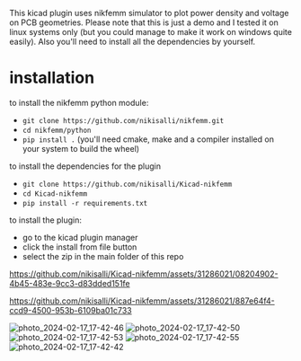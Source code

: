 This kicad plugin uses nikfemm simulator to plot power density and voltage on PCB geometries.
Please note that this is just a demo and I tested it on linux systems only (but you could manage to make it work on windows quite easily).
Also you'll need to install all the dependencies by yourself.

# installation
to install the nikfemm python module:
- ```git clone https://github.com/nikisalli/nikfemm.git```
- ```cd nikfemm/python```
- ```pip install .```
(you'll need cmake, make and a compiler installed on your system to build the wheel)

to install the dependencies for the plugin
- ```git clone https://github.com/nikisalli/Kicad-nikfemm```
- ```cd Kicad-nikfemm```
- ```pip install -r requirements.txt```

to install the plugin:
- go to the kicad plugin manager
- click the install from file button
- select the zip in the main folder of this repo



https://github.com/nikisalli/Kicad-nikfemm/assets/31286021/08204902-4b45-483e-9cc3-d83dded151fe



https://github.com/nikisalli/Kicad-nikfemm/assets/31286021/887e64f4-ccd9-4500-953b-6109ba01c733

![photo_2024-02-17_17-42-46](https://github.com/nikisalli/Kicad-nikfemm/assets/31286021/5f928cd1-b6d8-43fb-bb2b-1d909fd0ca02)
![photo_2024-02-17_17-42-50](https://github.com/nikisalli/Kicad-nikfemm/assets/31286021/09856a6f-e10e-440d-a62d-2a2e25d1758f)
![photo_2024-02-17_17-42-53](https://github.com/nikisalli/Kicad-nikfemm/assets/31286021/40370596-4531-4a54-bde8-1c819008af45)
![photo_2024-02-17_17-42-55](https://github.com/nikisalli/Kicad-nikfemm/assets/31286021/a8f5245f-cf2b-4013-8580-aaecd93df261)
![photo_2024-02-17_17-42-42](https://github.com/nikisalli/Kicad-nikfemm/assets/31286021/519f64f9-bdfd-4e6d-bf7e-2b164c8c2c3f)
